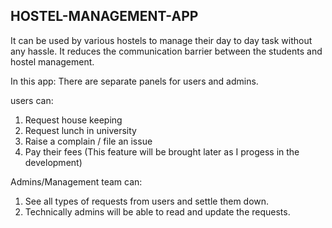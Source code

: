 ## HOSTEL-MANAGEMENT-APP
It can be used by various hostels to manage their day to day task without any hassle. It reduces the communication barrier between the students and hostel management.

In this app: There are separate panels for users and admins.

users can:
1. Request house keeping
2. Request lunch in university
3. Raise a complain / file an issue
4. Pay their fees (This feature will be brought later as I progess in the development)

Admins/Management team can:
1. See all types of requests from users and settle them down.
2. Technically admins will be able to read and update the requests.
